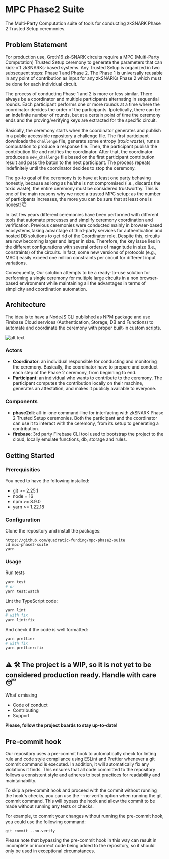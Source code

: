 # MPC Phase2 Suite

The Multi-Party Computation suite of tools for conducting zkSNARK Phase 2 Trusted Setup ceremonies.

## Problem Statement

For production use, Groth16 zk-SNARK circuits require a MPC (Multi-Party Computation) Trusted Setup ceremony to generate the parameters that can kick-off zkSNARKs-based systems. Any Trusted Setup is organized in two subsequent steps: Phase 1 and Phase 2. The Phase 1 is universally reusable in any point of contribution as input for any zkSNARKs Phase 2 which must be done for each individual circuit.

The process of conducting Phase 1 and 2 is more or less similar. There always be a coordinator and multiple participants alternating in sequential rounds. Each participant performs one or more rounds at a time where the coordinator decides the order of the participants. Ipotetically, there can be an indefinite number of rounds, but at a certain point of time the ceremony ends and the proving/verifying keys are extracted for the specific circuit.

Basically, the ceremony starts when the coordinator generates and publish in a public accessible repository a challenge file. The first participant downloads the `challenge` file, generate some entropy (_toxic waste_), runs a computation to produce a response file. Then, the participant publish the contribution file and notifies the coordinator. After that, the coordinator produces a `new_challenge` file based on the first participant contribution result and pass the baton to the next participant. The process repeats indefinitely until the coordinator decides to stop the ceremony.

The go-to goal of the ceremony is to have at least one party behaving honestly, because as long as he/she is not compromised (i.e., discards the toxic waste), the entire ceremony must be considered trustworthy. This is one of the main reasons why we need a trusted MPC setup: as the number of participants increases, the more you can be sure that at least one is honest! 😇

In last few years different ceremonies have been performed with different tools that automate processes and simplify ceremony coordination and verification. Previous ceremonies were conducted mainly in browser-based ecosystems,taking advantage of third-party services for authentication and hosted DB solutions to get rid of the Coordinator role. Despite this, circuits are now becoming larger and larger in size. Therefore, the key issue lies in the different configurations with several orders of magnitude in size (i.e., constraints) of the circuits. In fact, some new versions of protocols (e.g., MACI) easily exceed one million constraints per circuit for different input variations.

Consequently, Our solution attempts to be a ready-to-use solution for performing a single ceremony for multiple large circuits in a non browser-based environment while maintaining all the advantages in terms of simplicity and coordination automation.

## Architecture

The idea is to have a NodeJS CLI published as NPM package and use Firebase Cloud services (Authentication, Storage, DB and Functions) to automate and coordinate the ceremony with proper built-in custom scripts.

![alt text](https://i.imgur.com/CqYHWto.jpg)

### Actors

-   **Coordinator**: an individual responsible for conducting and monitoring the ceremony. Basically, the coordinator have to prepare and conduct each step of the Phase 2 ceremony, from beginning to end.
-   **Participant**: an individual who wants to contribute to the ceremony. The participant computes the contribution locally on their machine, generates an attestation, and makes it publicly available to everyone.

### Components

-   **phase2cli**: all-in-one command-line for interfacing with zkSNARK Phase 2 Trusted Setup ceremonies. Both the participant and the coordinator can use it to interact with the ceremony, from its setup to generating a contribution.
-   **firebase**: 3rd party Firebase CLI tool used to bootstrap the project to the cloud, locally emulate functions, db, storage and rules.

## Getting Started

### Prerequisities

You need to have the following installed:

-   git >= 2.25.1
-   node = 16
-   npm >= 8.9.0
-   yarn >= 1.22.18

### Configuration

Clone the repository and install the packages:

```
https://github.com/quadratic-funding/mpc-phase2-suite
cd mpc-phase2-suite
yarn
```

### Usage

Run tests

```bash
yarn test
# or
yarn test:watch
```

Lint the TypeScript code:

```bash
yarn lint
# with fix
yarn lint:fix
```

And check if the code is well formatted:

```bash
yarn prettier
# with fix
yarn prettier:fix
```

## ⚠️ 🛠 The project is a WIP, so it is not yet to be considered production ready. Handle with care 😴

What's missing

-   Code of conduct
-   Contributing
-   Support

**Please, follow the project boards to stay up-to-date!**

## Pre-commit hook

Our repository uses a pre-commit hook to automatically check for linting rule and code style compliance using ESLint and Prettier whenever a git commit command is executed. In addition, it will automatically fix any violations it finds. This ensures that all code committed to the repository follows a consistent style and adheres to best practices for readability and maintainability.

To skip a pre-commit hook and proceed with the commit without running the hook's checks, you can use the --no-verify option when running the git commit command. This will bypass the hook and allow the commit to be made without running any tests or checks.

For example, to commit your changes without running the pre-commit hook, you could use the following command:

```
git commit --no-verify
```

Please note that bypassing the pre-commit hook in this way can result in incomplete or incorrect code being added to the repository, so it should only be used in exceptional circumstances.
